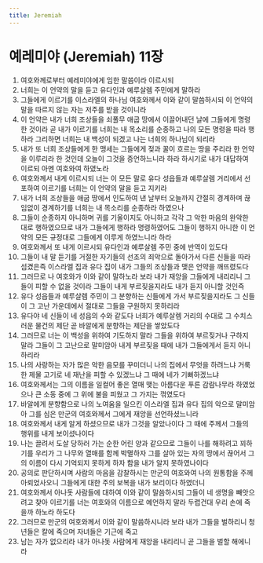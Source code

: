 ```yaml
---
title: Jeremiah
---
```


# 예레미야 (Jeremiah) 11장
1. 여호와께로부터 예레미야에게 임한 말씀이라 이르시되
1. 너희는 이 언약의 말을 듣고 유다인과 예루살렘 주민에게 말하라
1. 그들에게 이르기를 이스라엘의 하나님 여호와께서 이와 같이 말씀하시되 이 언약의 말을 따르지 않는 자는 저주를 받을 것이니라
1. 이 언약은 내가 너희 조상들을 쇠풀무 애굽 땅에서 이끌어내던 날에 그들에게 명령한 것이라 곧 내가 이르기를 너희는 내 목소리를 순종하고 나의 모든 명령을 따라 행하라 그리하면 너희는 내 백성이 되겠고 나는 너희의 하나님이 되리라
1. 내가 또 너희 조상들에게 한 맹세는 그들에게 젖과 꿀이 흐르는 땅을 주리라 한 언약을 이루리라 한 것인데 오늘이 그것을 증언하느니라 하라 하시기로 내가 대답하여 이르되 아멘 여호와여 하였노라
1. 여호와께서 내게 이르시되 너는 이 모든 말로 유다 성읍들과 예루살렘 거리에서 선포하여 이르기를 너희는 이 언약의 말을 듣고 지키라
1. 내가 너희 조상들을 애굽 땅에서 인도하여 낸 날부터 오늘까지 간절히 경계하며 끊임없이 경계하기를 너희는 내 목소리를 순종하라 하였으나
1. 그들이 순종하지 아니하며 귀를 기울이지도 아니하고 각각 그 악한 마음의 완악한 대로 행하였으므로 내가 그들에게 행하라 명령하였어도 그들이 행하지 아니한 이 언약의 모든 규정대로 그들에게 이루게 하였느니라 하라
1. 여호와께서 또 내게 이르시되 유다인과 예루살렘 주민 중에 반역이 있도다
1. 그들이 내 말 듣기를 거절한 자기들의 선조의 죄악으로 돌아가서 다른 신들을 따라 섬겼은즉 이스라엘 집과 유다 집이 내가 그들의 조상들과 맺은 언약을 깨뜨렸도다
1. 그러므로 나 여호와가 이와 같이 말하노라 보라 내가 재앙을 그들에게 내리리니 그들이 피할 수 없을 것이라 그들이 내게 부르짖을지라도 내가 듣지 아니할 것인즉
1. 유다 성읍들과 예루살렘 주민이 그 분향하는 신들에게 가서 부르짖을지라도 그 신들이 그 고난 가운데에서 절대로 그들을 구원하지 못하리라
1. 유다야 네 신들이 네 성읍의 수와 같도다 너희가 예루살렘 거리의 수대로 그 수치스러운 물건의 제단 곧 바알에게 분향하는 제단을 쌓았도다
1. 그러므로 너는 이 백성을 위하여 기도하지 말라 그들을 위하여 부르짖거나 구하지 말라 그들이 그 고난으로 말미암아 내게 부르짖을 때에 내가 그들에게서 듣지 아니하리라
1. 나의 사랑하는 자가 많은 악한 음모를 꾸미더니 나의 집에서 무엇을 하려느냐 거룩한 제물 고기로 네 재난을 피할 수 있겠느냐 그 때에 네가 기뻐하겠느냐
1. 여호와께서는 그의 이름을 일컬어 좋은 열매 맺는 아름다운 푸른 감람나무라 하였었으나 큰 소동 중에 그 위에 불을 피웠고 그 가지는 꺾였도다
1. 바알에게 분향함으로 나의 노여움을 일으킨 이스라엘 집과 유다 집의 악으로 말미암아 그를 심은 만군의 여호와께서 그에게 재앙을 선언하셨느니라
1. 여호와께서 내게 알게 하셨으므로 내가 그것을 알았나이다 그 때에 주께서 그들의 행위를 내게 보이셨나이다
1. 나는 끌려서 도살 당하러 가는 순한 어린 양과 같으므로 그들이 나를 해하려고 꾀하기를 우리가 그 나무와 열매를 함께 박멸하자 그를 살아 있는 자의 땅에서 끊어서 그의 이름이 다시 기억되지 못하게 하자 함을 내가 알지 못하였나이다
1. 공의로 판단하시며 사람의 마음을 감찰하시는 만군의 여호와여 나의 원통함을 주께 아뢰었사오니 그들에게 대한 주의 보복을 내가 보리이다 하였더니
1. 여호와께서 아나돗 사람들에 대하여 이와 같이 말씀하시되 그들이 네 생명을 빼앗으려고 찾아 이르기를 너는 여호와의 이름으로 예언하지 말라 두렵건대 우리 손에 죽을까 하노라 하도다
1. 그러므로 만군의 여호와께서 이와 같이 말씀하시니라 보라 내가 그들을 벌하리니 청년들은 칼에 죽으며 자녀들은 기근에 죽고
1. 남는 자가 없으리라 내가 아나돗 사람에게 재앙을 내리리니 곧 그들을 벌할 해에니라